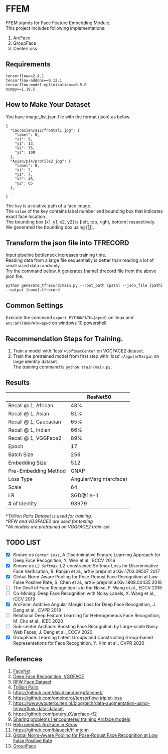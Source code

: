 # FFEM  
FFEM stands for Face Feature Embedding Module.  
This project includes following implementations:  
1. ArcFace  
2. GroupFace  
3. CenterLoss  

## Requirements
```
tensorflow==2.4.1
tensorflow-addons==0.12.1
tensorflow-model-optimization==0.5.0
numpy==1.19.5
```

## How to Make Your Dataset
You have image_list.json file with the format (json) as below.  
```
{
  "Caucacian/a12/frontal1.jpg": {
    "label": 0,
    "x1": 9,
    "y1": 13,
    "x2": 75,
    "y2": 100
  },
  "Asian/p14/profile2.jpg": {
    "label": 0,
    "x1": 7,
    "y1": 7,
    "x2": 43,
    "y2": 65
  },
  ...
}
```
The `key` is a relative path of a face image.   
The `value` of the key contains label number and bounding box that indicates exact face location.  
The bounding box [x1, y1, x2, y2] is [left, top, right, bottom] respectively.  
We generated the bounding box using [[11]](https://github.com/blaueck/tf-mtcnn).  

## Transform the json file into TFRECORD
Input pipeline bottleneck increases training time.  
Reading data from a large file sequentially is better than reading a lot of small sized data randomly.  
Try the command below, it generates [name].tfrecord file from the above json file.  
```
python generate_tfrecord/main.py --root_path [path] --json_file [path] --output [name].tfrecord
```

## Common Settings
Execute the command `export PYTHONPATH=$(pwd)` on linux and `env:$PYTHONPATH=$pwd` on windows 10 powershell.  

## Recommendation Steps for Training.
1. Train a model with 'loss'=`SoftmaxCenter` on VGGFACE2 dataset.  
2. Train the pretrained model from first step with 'loss'=`AngularMargin` on large identity dataset.  
The training command is `python train/main.py`.  


## Results
|                       |        ResNet50        |
|-----------------------|------------------------|
| Recall @ 1, African   | 48%                    |
| Recall @ 1, Asian     | 81%                    |
| Recall @ 1, Caucacian | 65%                    |
| Recall @ 1, Indian    | 66%                    |
| Recall @ 1, VGGFace2  | 89%                    |
| Epoch                 | 17                     |
| Batch Size            | 256                    |
| Embedding Size        | 512                    |
| Pre-Embedding Method  | GNAP                   |
| Loss Type             | AngularMargin(arcface) |
| Scale                 | 64                     |
| LR                    | SGD@1e-1               |
| # of Identity         | 93979                  |

**Trillion Pairs Dataset is used for training.*  
**RFW and VGGFACE2 are used for testing*  
**All models are pretrained on VGGFACE2 train-set*  

## TODO LIST

- [x] *Known as `Center Loss`*, A Discriminative Feature Learning Approach for Deep Face Recognition, Y. Wen et al., ECCV 2016
- [x] *Known as `L2 Softmax`*, L2-constrained Softmax Loss for Discriminative Face Verification, R. Ranjan et al., arXiv preprint arXiv:1703.09507 2017
- [x] Global Norm-Aware Pooling for Pose-Robust Face Recognition at Low False Positive Rate, S. Chen et al., arXiv preprint arXiv:1808.00435 2018
- [ ] The Devil of Face Recognition is in the Noise, F. Wang et al., ECCV 2018
- [ ] Co-Mining: Deep Face Recognition with Noisy Labels, X. Wang et al., ICCV 2019
- [x] ArcFace: Additive Angular Margin Loss for Deep Face Recognition, J. Deng et al., CVPR 2019
- [ ] Relational Deep Feature Learning for Heterogeneous Face Recognition, M. Cho et al., IEEE 2020
- [ ] Sub-center ArcFace: Boosting Face Recognition by Large-scale Noisy Web Faces, J. Deng et al., ECCV 2020
- [x] GroupFace: Learning Latent Groups and Constructing Group-based Representations for Face Recognition, Y. Kim et al., CVPR 2020

## References
1. [FaceNet](https://arxiv.org/pdf/1503.03832.pdf)
2. [Deep Face Recognition, VGGFACE](https://www.robots.ox.ac.uk/~vgg/publications/2015/Parkhi15/parkhi15.pdf)
3. [RFW Face Dataset](http://www.whdeng.cn/RFW/index.html)
4. [Trillion Pairs](http://trillionpairs.deepglint.com/overview)
5. https://github.com/davidsandberg/facenet/
6. https://github.com/omoindrot/tensorflow-triplet-loss
7. https://www.wouterbulten.nl/blog/tech/data-augmentation-using-tensorflow-data-dataset
8. https://github.com/peteryuX/arcface-tf2
9. [Sharing problems I encountered training Arcface models](https://www.kaggle.com/c/recursion-cellular-image-classification/discussion/109987)
10. [Help needed: ArcFace in Keras](https://www.reddit.com/r/deeplearning/comments/cg1kev/help_needed_arcface_in_keras)
11. https://github.com/blaueck/tf-mtcnn
12. [Global Norm-Aware Pooling for Pose-Robust Face Recognition at Low False Positive Rate](https://arxiv.org/ftp/arxiv/papers/1808/1808.00435.pdf)
13. [GroupFace](https://arxiv.org/pdf/2005.10497.pdf)